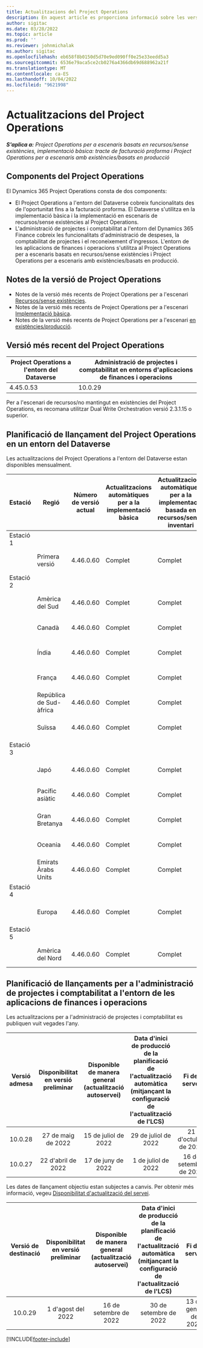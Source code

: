 ```yaml
---
title: Actualitzacions del Project Operations
description: En aquest article es proporciona informació sobre les versions publicades del Dynamics 365 Project Operations.
author: sigitac
ms.date: 03/28/2022
ms.topic: article
ms.prod: ''
ms.reviewer: johnmichalak
ms.author: sigitac
ms.openlocfilehash: eb658f8b0150d5d70e9ed090ff0e25e33eedd5a3
ms.sourcegitcommit: 6536e79aca5ce2cb0276a4366db69d688962a21f
ms.translationtype: MT
ms.contentlocale: ca-ES
ms.lasthandoff: 10/04/2022
ms.locfileid: "9621998"
---
```

# <a name="project-operations-updates"></a>Actualitzacions del Project Operations

_**S'aplica a:** Project Operations per a escenaris basats en recursos/sense existències, implementació bàsica: tracte de facturació proforma i Project Operations per a escenaris amb existències/basats en producció_



## <a name="project-operations-components"></a>Components del Project Operations

El Dynamics 365 Project Operations consta de dos components:

- El Project Operations a l'entorn del Dataverse cobreix funcionalitats des de l'oportunitat fins a la facturació proforma. El Dataverse s'utilitza en la implementació bàsica i la implementació en escenaris de recursos/sense existències al Project Operations.
- L'administració de projectes i comptabilitat a l'entorn del Dynamics 365 Finance cobreix les funcionalitats d'administració de despeses, la comptabilitat de projectes i el reconeixement d'ingressos. L'entorn de les aplicacions de finances i operacions s'utilitza al Project Operations per a escenaris basats en recursos/sense existències i Project Operations per a escenaris amb existències/basats en producció.

## <a name="project-operations-release-notes"></a>Notes de la versió de Project Operations
- Notes de la versió més recents de Project Operations per a l'escenari [Recursos/sense existències](whats-new-july-2022-resource-based.md).
- Notes de la versió més recents de Project Operations per a l'escenari [Implementació bàsica](../pro/whats-new/whats-new-july-2022-lite.md).
- Notes de la versió més recents de Project Operations per a l'escenari [en existències/producció](../prod-pma/whats-new/whats-new-jul-2022-stocked.md).

## <a name="project-operations-latest-version"></a>Versió més recent del Project Operations

| Project Operations a l'entorn del Dataverse | Administració de projectes i comptabilitat en entorns d'aplicacions de finances i operacions | 
| --- | --- |
| 4.45.0.53 | 10.0.29 |

Per a l'escenari de recursos/no mantingut en existències del Project Operations, es recomana utilitzar Dual Write Orchestration versió 2.3.1.15 o superior.

## <a name="release-schedule-for-project-operations-on-dataverse-environment"></a>Planificació de llançament del Project Operations en un entorn del Dataverse

Les actualitzacions del Project Operations a l'entorn del Dataverse estan disponibles mensualment. 

| Estació | Regió | Número de versió actual | Actualitzacions automàtiques per a la implementació bàsica | Actualitzacions automàtiques per a la implementació basada en recursos/sense inventari | Número de la versió següent | Pròxima versió disponible de manera general |
|-----------|-----------------------|-----------------|--------------------|---------------------|---------------------|---------------------|
| Estació 1 |   &nbsp;              |    &nbsp;       | &nbsp;             |      &nbsp;         |      &nbsp;         |      &nbsp;         |
|   &nbsp;  | Primera versió         |  4.46.0.60      | Complet           | Complet            | TBD                 | 07 d'octubre de 2022      |
| Estació 2 |   &nbsp;              |    &nbsp;       | &nbsp;             |      &nbsp;         |      &nbsp;         |      &nbsp;         |
|   &nbsp;  | Amèrica del Sud         |  4.46.0.60      | Complet           | Complet            | TBD                 | 14 d'octubre de 2022       |
|   &nbsp;  | Canadà                |  4.46.0.60      | Complet           | Complet            | TBD                 | 14 d'octubre de 2022       |
|   &nbsp;  | Índia                 |  4.46.0.60      | Complet           | Complet            | TBD                 | 14 d'octubre de 2022       |
|   &nbsp;  | França                |  4.46.0.60      | Complet           | Complet            | TBD                 | 14 d'octubre de 2022       |
|   &nbsp;  | República de Sud-àfrica          |  4.46.0.60      | Complet           | Complet            | TBD                 | 14 d'octubre de 2022       |
|   &nbsp;  | Suïssa           |  4.46.0.60      | Complet           | Complet            | TBD                 | 14 d'octubre de 2022       |
| Estació 3 |      &nbsp;           |     &nbsp;      |     &nbsp;         |      &nbsp;         |      &nbsp;         |      &nbsp;         |
|   &nbsp;  | Japó                 |  4.46.0.60      | Complet      | Complet       | TBD                 | 21 d'octubre de 2022       |
|   &nbsp;  | Pacífic asiàtic          |  4.46.0.60      | Complet      | Complet       | TBD                 | 21 d'octubre de 2022       |
|   &nbsp;  | Gran Bretanya         |  4.46.0.60      | Complet      | Complet       | TBD                 | 21 d'octubre de 2022       |
|   &nbsp;  | Oceania               |  4.46.0.60      | Complet      | Complet       | TBD                 | 21 d'octubre de 2022       |
|   &nbsp;  | Emirats Àrabs Units  |  4.46.0.60      | Complet      | Complet       | TBD                 | 21 d'octubre de 2022       |
| Estació 4 |     &nbsp;            |     &nbsp;      |     &nbsp;         |      &nbsp;         |      &nbsp;         |      &nbsp;         |
|   &nbsp;  | Europa                |  4.46.0.60      | Complet           | Complet            | TBD           | 28 d'octubre de 2022       |
| Estació 5 |     &nbsp;            |     &nbsp;      |     &nbsp;         |      &nbsp;         |      &nbsp;         |      &nbsp;         |
|   &nbsp;  | Amèrica del Nord         |  4.46.0.60      | Complet           | Complet            | TBD           | 04 de novembre de 2022       |

## <a name="release-schedule-for-project-management-and-accounting-in-the-finance-and-operations-apps-environment"></a>Planificació de llançaments per a l'administració de projectes i comptabilitat a l'entorn de les aplicacions de finances i operacions

Les actualitzacions per a l'administració de projectes i comptabilitat es publiquen vuit vegades l'any.

|Versió admesa| Disponibilitat en versió preliminar | Disponible de manera general (actualització autoservei) | Data d'inici de producció de la planificació de l'actualització automàtica (mitjançant la configuració de l'actualització de l'LCS) |   Fi del servei   |
|:---------------:|:---------------------------:|:---------------------------------:|:--------------------------------------------------------------------:|:------------------:|
|     10.0.28     |      27 de maig de 2022           |        15 de juliol de 2022              |                          29 de juliol de 2022                               | 21 d'octubre de 2022   |
|     10.0.27     |      22 d'abril de 2022         |        17 de juny de 2022              |                          1 de juliol de 2022                                | 16 de setembre de 2022 |

Les dates de llançament objectiu estan subjectes a canvis. Per obtenir més informació, vegeu [Disponibilitat d'actualització del servei](/dynamics365/fin-ops-core/fin-ops/get-started/public-preview-releases?toc=%2fdynamics365%2ffinance%2ftoc.json).

|Versió de destinació | Disponibilitat en versió preliminar | Disponible de manera general (actualització autoservei) | Data d'inici de producció de la planificació de l'actualització automàtica (mitjançant la configuració de l'actualització de l'LCS) |   Fi del servei   |
|:---------------:|:---------------------------:|:---------------------------------:|:--------------------------------------------------------------------:|:------------------:|
|     10.0.29     |      1 d'agost del 2022         |       16 de setembre de 2022          |                        30 de setembre de 2022                            | 13 de gener de 2023   |

[!INCLUDE[footer-include](../includes/footer-banner.md)]
